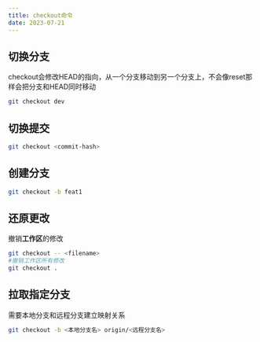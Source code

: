 ```yaml
---
title: checkout命令
date: 2023-07-21
---
```


## 切换分支

checkout会修改HEAD的指向，从一个分支移动到另一个分支上，不会像reset那样会把分支和HEAD同时移动

```bash
git checkout dev
```



## 切换提交

```bash
git checkout <commit-hash>
```



## 创建分支

```bash
git checkout -b feat1
```



## 还原更改

撤销**工作区**的修改

```bash
git checkout -- <filename>
#撤销工作区所有修改
git checkout .
```

## 拉取指定分支

需要本地分支和远程分支建立映射关系

```bash
git checkout -b <本地分支名> origin/<远程分支名>
```

